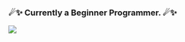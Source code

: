 ### ☄✨ Currently a Beginner Programmer. ☄✨
[<img src="https://puu.sh/JtggS/a7c3e42aeb.gif">]([http://example.com/](https://www.youtube.com/@tysuiku))
